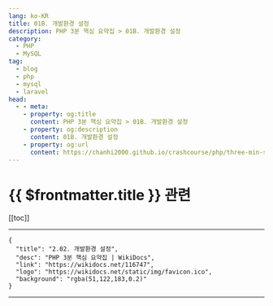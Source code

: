 ```yaml
---
lang: ko-KR
title: 01B. 개발환경 설정
description: PHP 3분 핵심 요약집 > 01B. 개발환경 설정
category: 
  - PHP
  - MySQL
tag: 
  - blog
  - php
  - mysql
  - laravel
head:
  - - meta:
    - property: og:title
      content: PHP 3분 핵심 요약집 > 01B. 개발환경 설정
    - property: og:description
      content: 01B. 개발환경 설정
    - property: og:url
      content: https://chanhi2000.github.io/crashcourse/php/three-min-summary/01-basics/01B.html
---
```


# {{ $frontmatter.title }} 관련

[[toc]]

---

```component VPCard
{
  "title": "2.02. 개발환경 설정",
  "desc": "PHP 3분 핵심 요약집 | WikiDocs",
  "link": "https://wikidocs.net/116747",
  "logo": "https://wikidocs.net/static/img/favicon.ico",
  "background": "rgba(51,122,183,0.2)"
}
```

---
